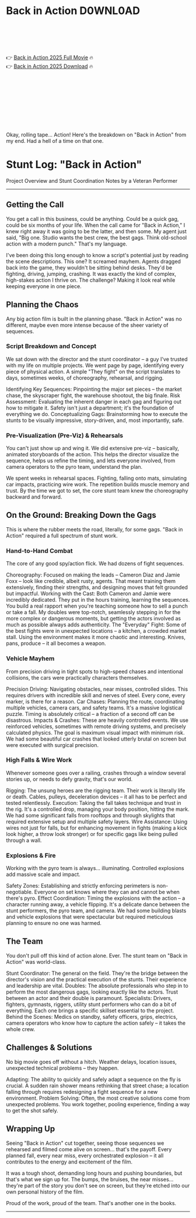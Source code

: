 # Back in Action D0WNL0AD

<br><br><br><br>


👉 <a href="https://Mike-renttansame1981.github.io/hbpgrhyxzz/">Back in Action 2025 Full Movie</a> 🔥
<br>
👉 <a href="https://Mike-renttansame1981.github.io/hbpgrhyxzz/">Back in Action 2025 Download</a> 🔥


<br><br><br><br><br><br><br><br>


Okay, rolling tape... Action! Here's the breakdown on "Back in Action" from my end. Had a hell of a time on that one.


# Stunt Log: "Back in Action"

Project Overview and Stunt Coordination Notes by a Veteran Performer

---

## Getting the Call

You get a call in this business, could be anything. Could be a quick gag, could be six months of your life. When the call came for "Back in Action," I knew right away it was going to be the latter, and then some. My agent just said, "Big one. Studio wants the best crew, the best gags. Think old-school action with a modern punch." That's my language.

I've been doing this long enough to know a script's potential just by reading the scene descriptions. This one? It screamed mayhem. Agents dragged back into the game, they wouldn't be sitting behind desks. They'd be fighting, driving, jumping, crashing. It was exactly the kind of complex, high-stakes action I thrive on. The challenge? Making it look real while keeping everyone in one piece.

## Planning the Chaos

Any big action film is built in the planning phase. "Back in Action" was no different, maybe even more intense because of the sheer variety of sequences.

### Script Breakdown and Concept

We sat down with the director and the stunt coordinator – a guy I've trusted with my life on multiple projects. We went page by page, identifying every piece of physical action. A simple "They fight" on the script translates to days, sometimes weeks, of choreography, rehearsal, and rigging.

   Identifying Key Sequences: Pinpointing the major set pieces – the market chase, the skyscraper fight, the warehouse shootout, the big finale.
   Risk Assessment: Evaluating the inherent danger in each gag and figuring out how to mitigate it. Safety isn't just a department; it's the foundation of everything we do.
   Conceptualizing Gags: Brainstorming how to execute the stunts to be visually impressive, story-driven, and, most importantly, safe.

### Pre-Visualization (Pre-Viz) & Rehearsals

You can't just show up and wing it. We did extensive pre-viz – basically, animated storyboards of the action. This helps the director visualize the sequence, helps us refine the timing, and lets everyone involved, from camera operators to the pyro team, understand the plan.

We spent weeks in rehearsal spaces. Fighting, falling onto mats, simulating car impacts, practicing wire work. The repetition builds muscle memory and trust. By the time we got to set, the core stunt team knew the choreography backward and forward.

## On the Ground: Breaking Down the Gags

This is where the rubber meets the road, literally, for some gags. "Back in Action" required a full spectrum of stunt work.

### Hand-to-Hand Combat

The core of any good spy/action flick. We had dozens of fight sequences.

   Choreography: Focused on making the leads – Cameron Diaz and Jamie Foxx – look like credible, albeit rusty, agents. That meant training them extensively, finding their strengths, and designing moves that felt grounded but impactful.
   Working with the Cast: Both Cameron and Jamie were incredibly dedicated. They put in the hours training, learning the sequences. You build a real rapport when you're teaching someone how to sell a punch or take a fall. My doubles were top-notch, seamlessly stepping in for the more complex or dangerous moments, but getting the actors involved as much as possible always adds authenticity.
   The "Everyday" Fight: Some of the best fights were in unexpected locations – a kitchen, a crowded market stall. Using the environment makes it more chaotic and interesting. Knives, pans, produce – it all becomes a weapon.

### Vehicle Mayhem

From precision driving in tight spots to high-speed chases and intentional collisions, the cars were practically characters themselves.

   Precision Driving: Navigating obstacles, near misses, controlled slides. This requires drivers with incredible skill and nerves of steel. Every cone, every marker, is there for a reason.
   Car Chases: Planning the route, coordinating multiple vehicles, camera cars, and safety teams. It's a massive logistical puzzle. Timing is absolutely critical – a fraction of a second off can be disastrous.
   Impacts & Crashes: These are heavily controlled events. We use reinforced vehicles, sometimes with remote driving systems, and precisely calculated physics. The goal is maximum visual impact with minimum risk. We had some beautiful car crashes that looked utterly brutal on screen but were executed with surgical precision.

### High Falls & Wire Work

Whenever someone goes over a railing, crashes through a window several stories up, or needs to defy gravity, that's our world.

   Rigging: The unsung heroes are the rigging team. Their work is literally life or death. Cables, pulleys, deceleration devices – it all has to be perfect and tested relentlessly.
   Execution: Taking the fall takes technique and trust in the rig. It's a controlled drop, managing your body position, hitting the mark. We had some significant falls from rooftops and through skylights that required extensive setup and multiple safety layers.
   Wire Assistance: Using wires not just for falls, but for enhancing movement in fights (making a kick look higher, a throw look stronger) or for specific gags like being pulled through a wall.

### Explosions & Fire

Working with the pyro team is always... illuminating. Controlled explosions add massive scale and impact.

   Safety Zones: Establishing and strictly enforcing perimeters is non-negotiable. Everyone on set knows where they can and cannot be when there's pyro.
   Effect Coordination: Timing the explosions with the action – a character running away, a vehicle flipping. It's a delicate dance between the stunt performers, the pyro team, and camera. We had some building blasts and vehicle explosions that were spectacular but required meticulous planning to ensure no one was harmed.

## The Team

You don't pull off this kind of action alone. Ever. The stunt team on "Back in Action" was world-class.

   Stunt Coordinator: The general on the field. They're the bridge between the director's vision and the practical execution of the stunts. Their experience and leadership are vital.
   Doubles: The absolute professionals who step in to perform the most dangerous gags, looking exactly like the actors. Trust between an actor and their double is paramount.
   Specialists: Drivers, fighters, gymnasts, riggers, utility stunt performers who can do a bit of everything. Each one brings a specific skillset essential to the project.
   Behind the Scenes: Medics on standby, safety officers, grips, electrics, camera operators who know how to capture the action safely – it takes the whole crew.

## Challenges & Solutions

No big movie goes off without a hitch. Weather delays, location issues, unexpected technical problems – they happen.

   Adapting: The ability to quickly and safely adapt a sequence on the fly is crucial. A sudden rain shower means rethinking that street chase; a location falling through requires redesigning a fight sequence for a new environment.
   Problem Solving: Often, the most creative solutions come from unexpected problems. You work together, pooling experience, finding a way to get the shot safely.

## Wrapping Up

Seeing "Back in Action" cut together, seeing those sequences we rehearsed and filmed come alive on screen... that's the payoff. Every planned fall, every near miss, every orchestrated explosion – it all contributes to the energy and excitement of the film.

It was a tough shoot, demanding long hours and pushing boundaries, but that's what we sign up for. The bumps, the bruises, the near misses... they're part of the story you don't see on screen, but they're etched into our own personal history of the film.

Proud of the work, proud of the team. That's another one in the books.

---


